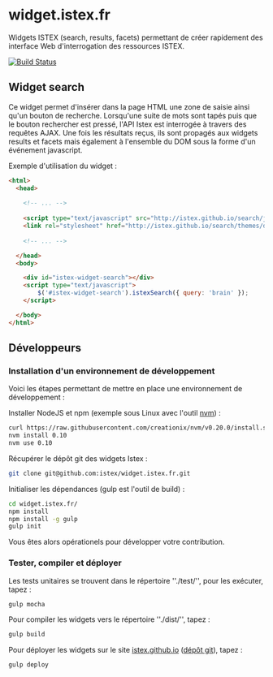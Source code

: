 # widget.istex.fr

Widgets ISTEX (search, results, facets) permettant de créer rapidement des interface Web d'interrogation des ressources ISTEX.

[![Build Status](https://travis-ci.org/istex/widget.istex.fr.svg?branch=master)](https://travis-ci.org/istex/widget.istex.fr)

## Widget search

Ce widget permet d'insérer dans la page HTML une zone de saisie ainsi qu'un bouton de recherche. Lorsqu'une suite de mots sont tapés puis que le bouton rechercher est pressé, l'API Istex est interrogée à travers des requêtes AJAX. Une fois les résultats reçus, ils sont propagés aux widgets results et facets mais également à l'ensemble du DOM sous la forme d'un événement javascript.

Exemple d'utilisation du widget :

```html
<html>
  <head>
    
    <!-- ... -->
    
    <script type="text/javascript" src="http://istex.github.io/search/js/script.min.js"></script>
    <link rel="stylesheet" href="http://istex.github.io/search/themes/default/style.min.css" />
    
    <!-- ... -->

  </head>
  <body>

    <div id="istex-widget-search"></div>
    <script type="text/javascript">
        $('#istex-widget-search').istexSearch({ query: 'brain' });
    </script>

  </body>
</html>
```

## Développeurs

### Installation d'un environnement de développement

Voici les étapes permettant de mettre en place une environnement de développement :

Installer NodeJS et npm (exemple sous Linux avec l'outil [nvm](https://github.com/creationix/nvm)) :
```bash
curl https://raw.githubusercontent.com/creationix/nvm/v0.20.0/install.sh | bash
nvm install 0.10
nvm use 0.10
```

Récupérer le dépôt git des widgets Istex :
```bash
git clone git@github.com:istex/widget.istex.fr.git
```

Initialiser les dépendances (gulp est l'outil de build) :
```bash
cd widget.istex.fr/
npm install
npm install -g gulp
gulp init
```

Vous êtes alors opérationels pour développer votre contribution.

### Tester, compiler et déployer

Les tests unitaires se trouvent dans le répertoire ''./test/'', pour les exécuter, tapez :
```bash
gulp mocha
```

Pour compiler les widgets vers le répertoire ''./dist/'', tapez :
```bash
gulp build
```
Pour déployer les widgets sur le site [istex.github.io](http://istex.github.io/) ([dépôt git](https://github.com/istex/istex.github.io)), tapez :
```bash
gulp deploy
```
